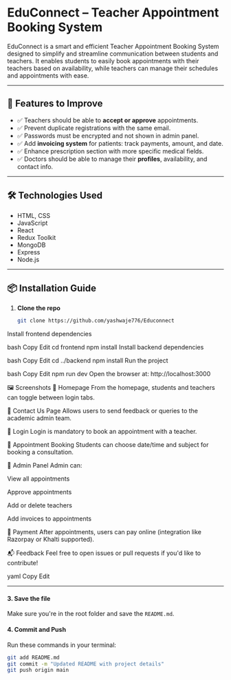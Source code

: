 # EduConnect – Teacher Appointment Booking System

EduConnect is a smart and efficient Teacher Appointment Booking System designed to simplify and streamline communication between students and teachers. It enables students to easily book appointments with their teachers based on availability, while teachers can manage their schedules and appointments with ease.

---

## 🔧 Features to Improve

- ✅ Teachers should be able to **accept or approve** appointments.
- ✅ Prevent duplicate registrations with the same email.
- ✅ Passwords must be encrypted and not shown in admin panel.
- ✅ Add **invoicing system** for patients: track payments, amount, and date.
- ✅ Enhance prescription section with more specific medical fields.
- ✅ Doctors should be able to manage their **profiles**, availability, and contact info.

---

## 🛠 Technologies Used

- HTML, CSS
- JavaScript
- React
- Redux Toolkit
- MongoDB
- Express
- Node.js

---

## 📦 Installation Guide

1. **Clone the repo**
   ```bash
   git clone https://github.com/yashwaje776/Educonnect
Install frontend dependencies

bash
Copy
Edit
cd frontend
npm install
Install backend dependencies

bash
Copy
Edit
cd ../backend
npm install
Run the project

bash
Copy
Edit
npm run dev
Open the browser at: http://localhost:3000

🖼 Screenshots
🔹 Homepage
From the homepage, students and teachers can toggle between login tabs.

🔹 Contact Us Page
Allows users to send feedback or queries to the academic admin team.

🔹 Login
Login is mandatory to book an appointment with a teacher.

🔹 Appointment Booking
Students can choose date/time and subject for booking a consultation.

🔹 Admin Panel
Admin can:

View all appointments

Approve appointments

Add or delete teachers

Add invoices to appointments

🔹 Payment
After appointments, users can pay online (integration like Razorpay or Khalti supported).

📬 Feedback
Feel free to open issues or pull requests if you'd like to contribute!

yaml
Copy
Edit

---

#### 3. **Save the file**

Make sure you're in the root folder and save the `README.md`.

#### 4. **Commit and Push**

Run these commands in your terminal:

```bash
git add README.md
git commit -m "Updated README with project details"
git push origin main
